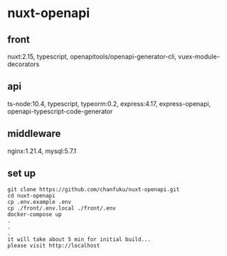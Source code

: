 # nuxt-openapi

## front
nuxt:2.15, typescript, openapitools/openapi-generator-cli, vuex-module-decorators

## api
ts-node:10.4, typescript, typeorm:0.2, express:4.17, express-openapi, openapi-typescript-code-generator

## middleware
nginx:1.21.4, mysql:5.7.1

## set up
```
git clone https://github.com/chanfuku/nuxt-openapi.git
cd nuxt-openapi
cp .env.example .env
cp ./front/.env.local ./front/.env
docker-compose up
.
.
.
it will take about 5 min for initial build...
please visit http://localhost
```

